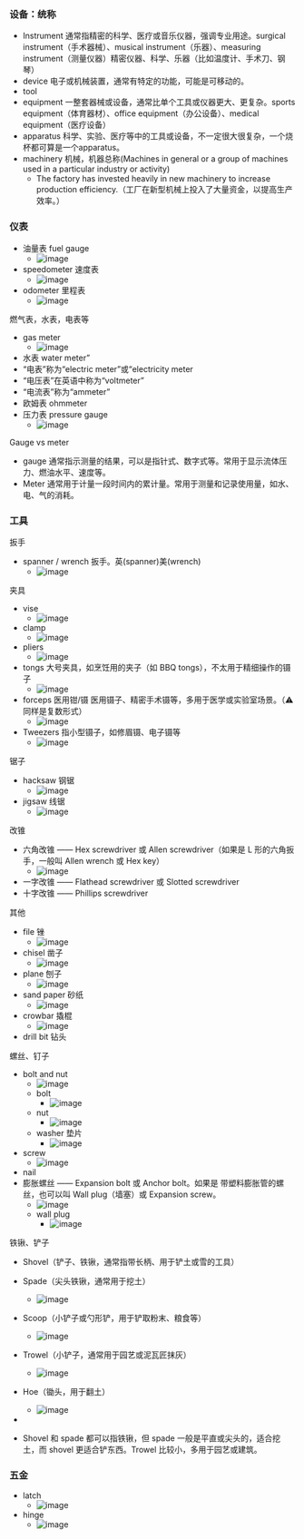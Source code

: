 ### 设备：统称
- Instrument 通常指精密的科学、医疗或音乐仪器，强调专业用途。surgical instrument（手术器械）、musical instrument（乐器）、measuring instrument（测量仪器）精密仪器、科学、乐器（比如温度计、手术刀、钢琴）
- device 电子或机械装置，通常有特定的功能，可能是可移动的。
- tool
- equipment 一整套器械或设备，通常比单个工具或仪器更大、更复杂。sports equipment（体育器材）、office equipment（办公设备）、medical equipment（医疗设备）
- apparatus 科学、实验、医疗等中的工具或设备，不一定很大很复杂，一个烧杯都可算是一个apparatus。
- machinery 机械，机器总称(Machines in general or a group of machines used in a particular industry or activity)
  - The factory has invested heavily in new machinery to increase production efficiency.（工厂在新型机械上投入了大量资金，以提高生产效率。）

### 仪表
- 油量表 fuel gauge
  - ![image](https://github.com/user-attachments/assets/6de6e4f8-3f47-4651-974b-cf57ff32a0a2)
- speedometer 速度表
  - ![image](https://github.com/user-attachments/assets/807aa41c-dca6-4ef3-a518-27deae25aec2)
- odometer 里程表
  - ![image](https://github.com/user-attachments/assets/63d2cf7d-3b62-4b47-8f70-15bd53511602)

燃气表，水表，电表等
- gas meter
  - ![image](https://github.com/user-attachments/assets/ff77159b-679f-43ce-b4e4-49f661246630)
- 水表 water meter”
- “电表”称为“electric meter”或“electricity meter
- “电压表”在英语中称为“voltmeter”
- “电流表”称为“ammeter”
- 欧姆表 ohmmeter
- 压力表 pressure gauge
  - ![image](https://github.com/user-attachments/assets/f20ed5a8-80a8-4c18-88bf-69098c57e25c)

Gauge vs meter
- gauge 通常指示测量的结果，可以是指针式、数字式等。常用于显示流体压力、燃油水平、速度等。
- Meter 通常用于计量一段时间内的累计量。常用于测量和记录使用量，如水、电、气的消耗。

### 工具
扳手
- spanner / wrench 扳手。英(spanner)美(wrench)
  - ![image](https://github.com/user-attachments/assets/8da2353e-d75a-4bf3-b118-eb159041609a)

夹具
- vise
  - ![image](https://github.com/user-attachments/assets/dc46c35a-f927-4945-96b2-0f3d89b7dce3)
- clamp
  - ![image](https://github.com/user-attachments/assets/3af95ed4-d77f-46e3-9ce6-cdd26d670548)
- pliers
  - ![image](https://github.com/user-attachments/assets/5d280e0a-c9b5-4aee-976b-4d9528c515c8)
- tongs 大号夹具，如烹饪用的夹子（如 BBQ tongs），不太用于精细操作的镊子
  - ![image](https://github.com/user-attachments/assets/889d46c9-7d5e-475b-a551-4180acb67e0d)
- forceps 医用钳/镊 医用镊子、精密手术镊等，多用于医学或实验室场景。（⚠️ 同样是复数形式）
  - ![image](https://github.com/user-attachments/assets/73647f94-f7b0-4638-8cd6-dcb799f950e0)
- Tweezers 指小型镊子，如修眉镊、电子镊等
  - ![image](https://github.com/user-attachments/assets/3a3f2d54-93f8-4b61-9b66-baea5e3bcdf4)

锯子
- hacksaw 钢锯
  - ![image](https://github.com/user-attachments/assets/daf16e07-cb0d-4e3a-b345-fd46ea32a30a)
- jigsaw 线锯
  - ![image](https://github.com/user-attachments/assets/8bcab6b1-46ce-4fdd-bd5c-cdefa73307af)

改锥
- 六角改锥 —— Hex screwdriver 或 Allen screwdriver（如果是 L 形的六角扳手，一般叫 Allen wrench 或 Hex key）
  - ![image](https://github.com/user-attachments/assets/8186f66b-fd9f-4055-a610-89ad83c8e1b8)
- 一字改锥 —— Flathead screwdriver 或 Slotted screwdriver
- 十字改锥 —— Phillips screwdriver

其他
- file 锉
  - ![image](https://github.com/user-attachments/assets/5dbf9ea7-0bef-4d88-90b3-3e5f5c206b7c)
- chisel 凿子
  - ![image](https://github.com/user-attachments/assets/ffb0a7d0-c177-459c-a184-8972d5af20b6)
- plane 刨子
  - ![image](https://github.com/user-attachments/assets/1aa1578d-5432-4a0d-bd8b-f4fdd2ee9e8c)
- sand paper 砂纸
  - ![image](https://github.com/user-attachments/assets/4bf25c12-d31a-4cac-b393-8512092ab4db)
- crowbar 撬棍
  - ![image](https://github.com/user-attachments/assets/f6c524ac-73d9-41c0-941c-f5f3becc6cb4)
- drill bit 钻头

螺丝、钉子
- bolt and nut
  - ![image](https://github.com/user-attachments/assets/cb01cbf7-c62c-4c55-8ba0-e5bc5a526e0f)
  - bolt
    - ![image](https://github.com/user-attachments/assets/d214977f-315e-4700-8688-49ab2e44768c)
  - nut
    - ![image](https://github.com/user-attachments/assets/f370dbef-32c7-4057-a0ca-00d5d1374b3a)
  - washer 垫片
    - ![image](https://github.com/user-attachments/assets/257ecaa2-0e94-4c6a-bb78-4c358560ddf4)
- screw
  - ![image](https://github.com/user-attachments/assets/cb00e244-0c03-4375-b44c-10b3313d55b8)
- nail
- 膨胀螺丝 —— Expansion bolt 或 Anchor bolt。如果是 带塑料膨胀管的螺丝，也可以叫 Wall plug（墙塞）或 Expansion screw。
  - ![image](https://github.com/user-attachments/assets/ec8ccc1f-3060-4853-94ce-a27cad4e435d)
  - wall plug
    - ![image](https://github.com/user-attachments/assets/ca4a7534-a704-4623-ae7d-82721995d475)

铁锹、铲子
- Shovel（铲子、铁锹，通常指带长柄、用于铲土或雪的工具）
- Spade（尖头铁锹，通常用于挖土）
  - ![image](https://github.com/user-attachments/assets/7f2d0613-8407-41e1-bc9c-030fbbf79ffd)
- Scoop（小铲子或勺形铲，用于铲取粉末、粮食等）
  - ![image](https://github.com/user-attachments/assets/42a3b5e2-0d4d-4f47-9036-c6d898119380)
- Trowel（小铲子，通常用于园艺或泥瓦匠抹灰）
  - ![image](https://github.com/user-attachments/assets/4e23e084-d107-4644-8afe-eab9ffe85244)
- Hoe（锄头，用于翻土）
  - ![image](https://github.com/user-attachments/assets/8433661b-484a-4e6b-9749-ecc43a935392)

-
- Shovel 和 spade 都可以指铁锹，但 spade 一般是平直或尖头的，适合挖土，而 shovel 更适合铲东西。Trowel 比较小，多用于园艺或建筑。

### 五金
- latch
  - ![image](https://github.com/user-attachments/assets/5762f22f-012f-424b-b0e1-66f2f072f715)
- hinge
  - ![image](https://github.com/user-attachments/assets/6763fe41-f389-4532-90ac-c31fec2fe5eb)
